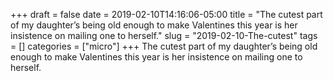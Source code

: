 +++draft = falsedate = 2019-02-10T14:16:06-05:00title = "The cutest part of my daughter’s being old enough to make Valentines this year is her insistence on mailing one to herself."slug = "2019-02-10-The-cutest"tags = []categories = ["micro"]+++The cutest part of my daughter’s being old enough to make Valentines this year is her insistence on mailing one to herself.